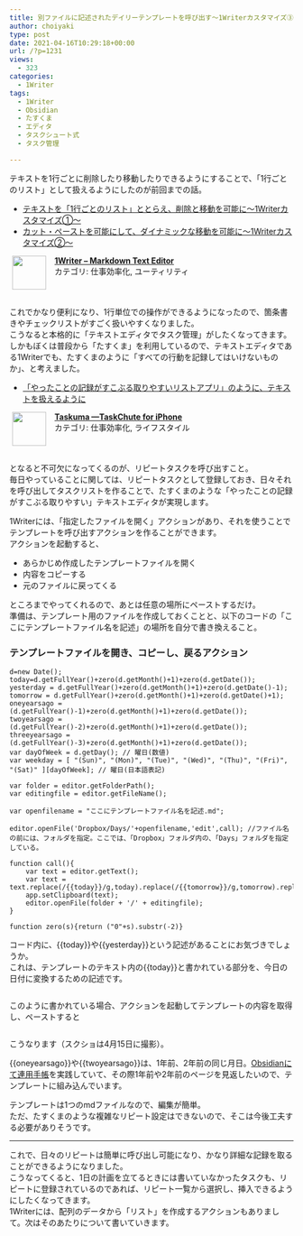 ```yaml
---
title: 別ファイルに記述されたデイリーテンプレートを呼び出す〜1Writerカスタマイズ③〜
author: choiyaki
type: post
date: 2021-04-16T10:29:18+00:00
url: /?p=1231
views:
  - 323
categories:
  - 1Writer
tags:
  - 1Writer
  - Obsidian
  - たすくま
  - エディタ
  - タスクシュート式
  - タスク管理

---
```

テキストを1行ごとに削除したり移動したりできるようにすることで、「1行ごとのリスト」として扱えるようにしたのが前回までの話。

  * [テキストを「1行ごとのリスト」ととらえ、削除と移動を可能に〜1Writerカスタマイズ①〜][1]
  * [カット・ペーストを可能にして、ダイナミックな移動を可能に〜1Writerカスタマイズ②〜][2]

<span class="appIcon"><img class="appIconImg" height="60" src="https://i1.wp.com/is3-ssl.mzstatic.com/image/thumb/Purple124/v4/bc/22/49/bc2249ed-d47b-d9c2-6c49-c554d4c9fc0c/source/60x60bb.jpg?fit=660%2C60&#038;ssl=1" style="float:left;margin: 0px 15px 15px 5px;" data-recalc-dims="1" /></span><span class="appName"><strong><a href="https://apps.apple.com/jp/app/1writer-markdown-text-editor/id680469088?uo=4" target="itunes_store" rel="noopener">1Writer &#8211; Markdown Text Editor</a></strong></span>  
<span class="appCategory">カテゴリ: 仕事効率化, ユーティリティ</span>  
<span class="badgeS" style="display:inline-block; margin:6px"><a href="https://apps.apple.com/jp/app/1writer-markdown-text-editor/id680469088?uo=4" target="itunes_store" style="display:inline-block;overflow:hidden;background:url(http://linkmaker.itunes.apple.com/htmlResources/assets//images/web/linkmaker/badge_appstore-sm.png) no-repeat;width:61px;height:15px;" rel="noopener"></a></span><br style="clear:both;" />

これでかなり便利になり、1行単位での操作ができるようになったので、箇条書きやチェックリストがすごく扱いやすくなりました。  
こうなると本格的に「テキストエディタでタスク管理」がしたくなってきます。  
しかもぼくは普段から「たすくま」を利用しているので、テキストエディタである1Writerでも、たすくまのように「すべての行動を記録してはいけないものか」、と考えました。

  * [「やったことの記録がすこぶる取りやすいリストアプリ」のように、テキストを扱えるように][3]

<span class="appIcon"><img class="appIconImg" height="60" src="https://i1.wp.com/is4-ssl.mzstatic.com/image/thumb/Purple123/v4/bf/86/bb/bf86bb03-02d3-4d2c-90ae-a1f1eb06b136/source/60x60bb.jpg?fit=660%2C60&#038;ssl=1" style="float:left;margin: 0px 15px 15px 5px;" data-recalc-dims="1" /></span><span class="appName"><strong><a href="https://apps.apple.com/jp/app/taskuma-taskchute-for-iphone/id896335635?uo=4" target="itunes_store" rel="noopener">Taskuma —TaskChute for iPhone</a></strong></span>  
<span class="appCategory">カテゴリ: 仕事効率化, ライフスタイル</span>  
<span class="badgeS" style="display:inline-block; margin:6px"><a href="https://apps.apple.com/jp/app/taskuma-taskchute-for-iphone/id896335635?uo=4" target="itunes_store" style="display:inline-block;overflow:hidden;background:url(http://linkmaker.itunes.apple.com/htmlResources/assets//images/web/linkmaker/badge_appstore-sm.png) no-repeat;width:61px;height:15px;" rel="noopener"></a></span><br style="clear:both;" />

となると不可欠になってくるのが、リピートタスクを呼び出すこと。  
毎日やっていることに関しては、リピートタスクとして登録しておき、日々それを呼び出してタスクリストを作ることで、たすくまのような「やったことの記録がすこぶる取りやすい」テキストエディタが実現します。

1Writerには、「指定したファイルを開く」アクションがあり、それを使うことでテンプレートを呼び出すアクションを作ることができます。  
アクションを起動すると、

  * あらかじめ作成したテンプレートファイルを開く
  * 内容をコピーする
  * 元のファイルに戻ってくる

ところまでやってくれるので、あとは任意の場所にペーストするだけ。  
準備は、テンプレート用のファイルを作成しておくことと、以下のコードの「ここにテンプレートファイル名を記述」の場所を自分で書き換えること。

### テンプレートファイルを開き、コピーし、戻るアクション

    d=new Date();
    today=d.getFullYear()+zero(d.getMonth()+1)+zero(d.getDate());
    yesterday = d.getFullYear()+zero(d.getMonth()+1)+zero(d.getDate()-1);
    tomorrow = d.getFullYear()+zero(d.getMonth()+1)+zero(d.getDate()+1);
    oneyearsago = (d.getFullYear()-1)+zero(d.getMonth()+1)+zero(d.getDate());
    twoyearsago = (d.getFullYear()-2)+zero(d.getMonth()+1)+zero(d.getDate());
    threeyearsago = (d.getFullYear()-3)+zero(d.getMonth()+1)+zero(d.getDate());
    var dayOfWeek = d.getDay(); // 曜日(数値)
    var weekday = [ "(Sun)", "(Mon)", "(Tue)", "(Wed)", "(Thu)", "(Fri)", "(Sat)" ][dayOfWeek]; // 曜日(日本語表記)
    
    var folder = editor.getFolderPath();
    var editingfile = editor.getFileName();
    
    var openfilename = "ここにテンプレートファイル名を記述.md";
    
    editor.openFile('Dropbox/Days/'+openfilename,'edit',call); //ファイル名の前には、フォルダを指定。ここでは、「Dropbox」フォルダ内の、「Days」フォルダを指定している。
    
    function call(){
        var text = editor.getText();
        var text = text.replace(/{{today}}/g,today).replace(/{{tomorrow}}/g,tomorrow).replace(/{{yesterday}}/g,yesterday).replace(/{{oneyearsago}}/g,oneyearsago).replace(/{{twoyearsago}}/g,twoyearsago).replace(/{{threeyearsago}}/g,threeyearsago).replace(/{{weekday}}/g,weekday);
        app.setClipboard(text);
        editor.openFile(folder + '/' + editingfile);
    }
    
    function zero(s){return ("0"+s).substr(-2)}
    

コード内に、{{today}}や{{yesterday}}という記述があることにお気づきでしょうか。  
これは、テンプレートのテキスト内の{{today}}と書かれている部分を、今日の日付に変換するための記述です。

<img src="https://i0.wp.com/i.gyazo.com/d94f83bef2ef40738b3d72c75212e37b.jpg?w=660&#038;ssl=1" alt="" data-recalc-dims="1" /> 

このように書かれている場合、アクションを起動してテンプレートの内容を取得し、ペーストすると

<img src="https://i0.wp.com/i.gyazo.com/fb98e8a9de107f20f61c33fa997d6813.jpg?w=660&#038;ssl=1" alt="" data-recalc-dims="1" /> 

こうなります（スクショは4月15日に撮影）。

{{oneyearsago}}や{{twoyearsago}}は、1年前、2年前の同じ月日。[Obsidianにて連用手帳][4]を実践していて、その際1年前や2年前のページを見返したいので、テンプレートに組み込んでいます。

テンプレートは1つのmdファイルなので、編集が簡単。  
ただ、たすくまのような複雑なリピート設定はできないので、そこは今後工夫する必要がありそうです。

* * *

これで、日々のリピートは簡単に呼び出し可能になり、かなり詳細な記録を取ることができるようになりました。  
こうなってくると、1日の計画を立てるときには書いていなかったタスクも、リピートに登録されているのであれば、リピート一覧から選択し、挿入できるようにしたくなってきます。  
1Writerには、配列のデータから「リスト」を作成するアクションもありまして。次はそのあたりについて書いていきます。

 [1]: https://choiyaki.com/?p=1224
 [2]: https://choiyaki.com/?p=1226
 [3]: https://choiyaki.com/?p=1216
 [4]: https://choiyaki.com/?p=1141